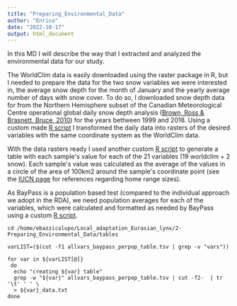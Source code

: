 ```yaml
---
title: "Preparing_Environmental_Data"
author: "Enrico"
date: "2022-10-17"
output: html_document
---
```


In this MD I will describe the way that I extracted and analyzed the environmental data for our study.

The WorldClim data is easily downloaded using the raster package in R, but I needed to prepare the data for the two snow variables we were interested in, the average snow depth for the month of January and the yearly average number of days with snow cover. To do so, I downloaded snow depth data for from the Northern Hemisphere subset of the Canadian Meteorological Centre operational global daily snow depth analysis ([Brown, Ross & Brasnett, Bruce, 2010](https://nsidc.org/data/nsidc-0447/versions/1)) for the years bettween 1999 and 2018. Using a custom made [R script](code/create_snow_rasters.R) I transformed the daily data into rasters of the desired variables with the same coordinate system as the WorldClim data.

With the data rasters ready I used another custom [R script](code/get_perpop_vars_table_for_baypass.R) to generate a table with each sample's value for each of the 21 variables (19 worldclim + 2 snow). Each sample's value was calculated as the average of the values in a circle of the area of 100km2 around the sample's coordinate point (see the [IUCN page](https://www.iucnredlist.org/species/12519/121707666#habitat-ecology) for references regarding home range sizes).

As BayPass is a population based test (compared to the individual approach we adopt in the RDA), we need population averages for each of the variables, which were calculated and formatted as needed by BayPass using a custom [R script](code/get_perpop_vars_table_for_baypass.R).

```
cd /home/ebazzicalupo/Local_adaptation_Eurasian_lynx/2-Preparing_Environmental_Data/tables

varLIST=($(cut -f1 allvars_baypass_perpop_table.tsv | grep -v "vars"))

for var in ${varLIST[@]}
 do
  echo "creating ${var} table"
  grep -w "${var}" allvars_baypass_perpop_table.tsv | cut -f2-  | tr '\t' ' ' \
  > ${var}_data.txt
done
```
